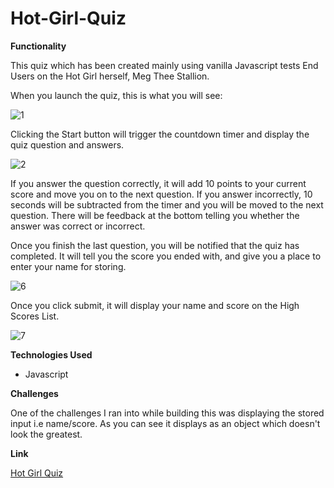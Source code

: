 # Hot-Girl-Quiz

<strong>Functionality</strong>

This quiz which has been created mainly using vanilla Javascript tests End Users on the Hot Girl herself, Meg Thee Stallion. 

When you launch the quiz, this is what you will see: 

![1](https://user-images.githubusercontent.com/68487859/96841827-7ed3c100-1409-11eb-9fd3-bfe3fe80f2b7.png)

Clicking the Start button will trigger the countdown timer and display the quiz question and answers.

![2](https://user-images.githubusercontent.com/68487859/96841835-81ceb180-1409-11eb-9be4-5708dec98080.png)

If you answer the question correctly, it will add 10 points to your current score and move you on to the next question. If you answer incorrectly, 10 seconds will be subtracted from the timer and you will be moved to the next question. There will be feedback at the bottom telling you whether the answer was correct or incorrect. 

Once you finish the last question, you will be notified that the quiz has completed. It will tell you the score you ended with, and give you a place to enter your name for storing. 

![6](https://user-images.githubusercontent.com/68487859/96841855-898e5600-1409-11eb-8f0f-b199e2588ccb.png)

Once you click submit, it will display your name and score on the High Scores List. 

![7](https://user-images.githubusercontent.com/68487859/96841861-8abf8300-1409-11eb-8fc7-8a15b4ce55ef.png)

<strong>Technologies Used</strong>
<ul>
  <li>Javascript</li>
</ul>

<strong>Challenges</strong>

One of the challenges I ran into while building this was displaying the stored input i.e name/score. As you can see it displays as an object which doesn't look the greatest. 

<strong>Link</strong>

<a href="https://lhafoka13.github.io/Hot-Girl-Quiz/">Hot Girl Quiz</a>


